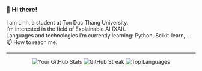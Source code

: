 ### 👋 Hi there!

I am Linh, a student at Ton Duc Thang University.  
I’m interested in the field of Explainable AI (XAI).  
Languages and technologies I’m currently learning: Python, Scikit-learn, ...  
📫 How to reach me:

---

<p align="center">
  <img src="https://github-readme-stats.vercel.app/api?username=John-Linh&show_icons=true&theme=dracula" alt="Your GitHub Stats" />
  <img src="https://github-readme-streak-stats.herokuapp.com/?user=your-github-username&theme=dracula" alt="GitHub Streak" />
  <img src="https://github-readme-stats.vercel.app/api/top-langs/?username=your-github-username&layout=compact&theme=dracula" alt="Top Languages" />

</p>

